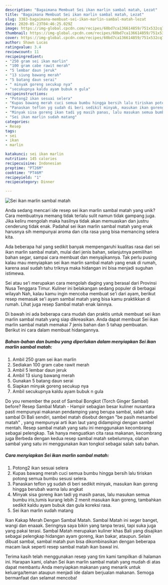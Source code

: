 ```yaml
---
description: "Bagaimana Membuat Sei ikan marlin sambal matah, Lezat"
title: "Bagaimana Membuat Sei ikan marlin sambal matah, Lezat"
slug: 3383-bagaimana-membuat-sei-ikan-marlin-sambal-matah-lezat
date: 2020-05-23T04:46:25.029Z
image: https://img-global.cpcdn.com/recipes/60bd7ca136614859/751x532cq70/sei-ikan-marlin-sambal-matah-foto-resep-utama.jpg
thumbnail: https://img-global.cpcdn.com/recipes/60bd7ca136614859/751x532cq70/sei-ikan-marlin-sambal-matah-foto-resep-utama.jpg
cover: https://img-global.cpcdn.com/recipes/60bd7ca136614859/751x532cq70/sei-ikan-marlin-sambal-matah-foto-resep-utama.jpg
author: Shawn Lucas
ratingvalue: 3.4
reviewcount: 11
recipeingredient:
- "250 gram sei ikan marlin"
- "100 gram cabe rawit merah"
- "5 lembar daun jeruk"
- "13 siung bawang merah"
- "5 batang daun serai"
- " minyak goreng secukup nya"
- "secukupnya kaldu ayam bubuk n gula"
recipeinstructions:
- "Potong2 ikan sesuai selera"
- "Kupas bawang merah cuci semua bumbu hingga bersih lalu tiriskan potong semua bumbu sesusi selera."
- "Panaskan teflon yg sudah di beri sedikit minyak, masukan ikan goreng hingga berubah warna lalu angkat"
- "Minyak sisa goreng ikan tadi yg masih panas, lalu masukan semua bumbu iris,tumis kurang lebih 2 menit masukan ikan goreng, tambahkan sedikit kaldu ayam bubuk dan gula koreksi rasa."
- "Sei ikan marlin sudah matang"
categories:
- Resep
tags:
- sei
- ikan
- marlin

katakunci: sei ikan marlin 
nutrition: 145 calories
recipecuisine: Indonesian
preptime: "PT26M"
cooktime: "PT46M"
recipeyield: "1"
recipecategory: Dinner

---
```



![Sei ikan marlin sambal matah](https://img-global.cpcdn.com/recipes/60bd7ca136614859/751x532cq70/sei-ikan-marlin-sambal-matah-foto-resep-utama.jpg)

Anda sedang mencari ide resep sei ikan marlin sambal matah yang unik? Cara membuatnya memang tidak terlalu sulit namun tidak gampang juga. Jika keliru mengolah maka hasilnya tidak akan memuaskan dan justru cenderung tidak enak. Padahal sei ikan marlin sambal matah yang enak harusnya sih mempunyai aroma dan cita rasa yang bisa memancing selera kita.

Ada beberapa hal yang sedikit banyak mempengaruhi kualitas rasa dari sei ikan marlin sambal matah, mulai dari jenis bahan, selanjutnya pemilihan bahan segar, sampai cara membuat dan menyajikannya. Tak perlu pusing kalau mau menyiapkan sei ikan marlin sambal matah yang enak di rumah, karena asal sudah tahu triknya maka hidangan ini bisa menjadi suguhan istimewa.

Sei atau se&#39;i merupakan cara mengolah daging yang berasal dari Provinsi Nusa Tenggara Timur. Kuliner ini belakangan sedang populer di berbagai wilayah Nah, kalau kamu ingin mencoba membuat se&#39;i dari ayam, berikut resep memasak se&#39;i ayam sambal matah yang bisa kamu praktikkan di rumah. Lihat juga resep Sambal matah enak lainnya.


Di bawah ini ada beberapa cara mudah dan praktis untuk membuat sei ikan marlin sambal matah yang siap dikreasikan. Anda dapat membuat Sei ikan marlin sambal matah memakai 7 jenis bahan dan 5 tahap pembuatan. Berikut ini cara dalam membuat hidangannya.

<!--inarticleads1-->

##### Bahan-bahan dan bumbu yang diperlukan dalam menyiapkan Sei ikan marlin sambal matah:

1. Ambil 250 gram sei ikan marlin
1. Sediakan 100 gram cabe rawit merah
1. Ambil 5 lembar daun jeruk
1. Ambil 13 siung bawang merah
1. Gunakan 5 batang daun serai
1. Siapkan  minyak goreng secukup nya
1. Ambil secukupnya kaldu ayam bubuk n gula


Do you remember the post of Sambal Bongkot (Torch Ginger Sambal) before? Resep Sambal Matah - Hampir sebagian besar kuliner nusantara pasti mempunyai makanan pendamping yang berupa sambal, salah satu sambal Di Bali sendiri, sambel matah disebut dengan &#34;be pasih mesambel matah&#34; , yang mempunyai arti ikan laut yang didampingi dengan sambel mentah. Resep sambal matah yang satu ini menggunakan kecombrang sebagai pelengkap. Tak hanya menguatkan cita rasa makanan, kecombrang juga Berbeda dengan kedua resep sambal matah sebelumnya, olahan sambal yang satu ini menggunakan ikan tongkol sebagai salah satu bahan. 

<!--inarticleads2-->

##### Cara menyiapkan Sei ikan marlin sambal matah:

1. Potong2 ikan sesuai selera
1. Kupas bawang merah cuci semua bumbu hingga bersih lalu tiriskan potong semua bumbu sesusi selera.
1. Panaskan teflon yg sudah di beri sedikit minyak, masukan ikan goreng hingga berubah warna lalu angkat
1. Minyak sisa goreng ikan tadi yg masih panas, lalu masukan semua bumbu iris,tumis kurang lebih 2 menit masukan ikan goreng, tambahkan sedikit kaldu ayam bubuk dan gula koreksi rasa.
1. Sei ikan marlin sudah matang


Ikan Kakap Merah Dengan Sambal Matah. Sambal Matah ini seger banget, wangi dan enaaak. Seringnya saya bikin yang tanpa terasi, tapi suka juga yang pakai terasi. Sambal Matah merupakan kuliner khas Bali yang disajikan sebagai pelengkap hidangan ayam goreng, ikan bakar, ataupun. Selain dibuat sambal, sambal matah pun bisa dikombinasikan dengan beberapa macam lauk seperti resep sambal matah ikan bawal ini. 

Terima kasih telah menggunakan resep yang tim kami tampilkan di halaman ini. Harapan kami, olahan Sei ikan marlin sambal matah yang mudah di atas dapat membantu Anda menyiapkan makanan yang menarik untuk keluarga/teman ataupun menjadi ide dalam berjualan makanan. Semoga bermanfaat dan selamat mencoba!
